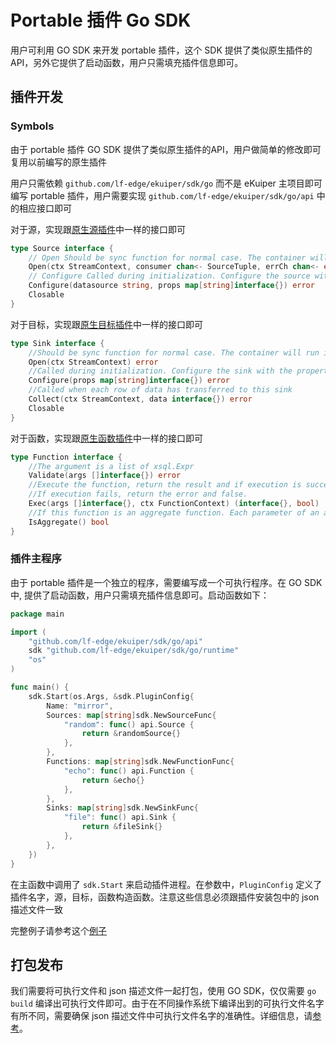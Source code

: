 # Portable 插件 Go SDK

用户可利用 GO SDK 来开发 portable 插件，这个 SDK 提供了类似原生插件的 API，另外它提供了启动函数，用户只需填充插件信息即可。

## 插件开发

### Symbols

由于 portable 插件 GO SDK 提供了类似原生插件的API，用户做简单的修改即可复用以前编写的原生插件

用户只需依赖 `github.com/lf-edge/ekuiper/sdk/go` 而不是 eKuiper 主项目即可编写 portable 插件，用户需要实现 `github.com/lf-edge/ekuiper/sdk/go/api` 中的相应接口即可

对于源，实现跟[原生源插件](../native/develop/source.md)中一样的接口即可

```go
type Source interface {
    // Open Should be sync function for normal case. The container will run it in go func
    Open(ctx StreamContext, consumer chan<- SourceTuple, errCh chan<- error)
    // Configure Called during initialization. Configure the source with the data source(e.g. topic for mqtt) and the properties read from the yaml
    Configure(datasource string, props map[string]interface{}) error
    Closable
}
```

对于目标，实现跟[原生目标插件](../native/develop/sink.md)中一样的接口即可

```go
type Sink interface {
    //Should be sync function for normal case. The container will run it in go func
    Open(ctx StreamContext) error
    //Called during initialization. Configure the sink with the properties from rule action definition
    Configure(props map[string]interface{}) error
    //Called when each row of data has transferred to this sink
    Collect(ctx StreamContext, data interface{}) error
    Closable
}
```

对于函数，实现跟[原生函数插件](../native/develop/function.md)中一样的接口即可

```go
type Function interface {
    //The argument is a list of xsql.Expr
    Validate(args []interface{}) error
    //Execute the function, return the result and if execution is successful.
    //If execution fails, return the error and false.
    Exec(args []interface{}, ctx FunctionContext) (interface{}, bool)
    //If this function is an aggregate function. Each parameter of an aggregate function will be a slice
    IsAggregate() bool
}
```

### 插件主程序

由于 portable 插件是一个独立的程序，需要编写成一个可执行程序。在 GO SDK 中, 提供了启动函数，用户只需填充插件信息即可。启动函数如下：

```go
package main

import (
    "github.com/lf-edge/ekuiper/sdk/go/api"
    sdk "github.com/lf-edge/ekuiper/sdk/go/runtime"
    "os"
)

func main() {
    sdk.Start(os.Args, &sdk.PluginConfig{
        Name: "mirror",
        Sources: map[string]sdk.NewSourceFunc{
            "random": func() api.Source {
                return &randomSource{}
            },
        },
        Functions: map[string]sdk.NewFunctionFunc{
            "echo": func() api.Function {
                return &echo{}
            },
        },
        Sinks: map[string]sdk.NewSinkFunc{
            "file": func() api.Sink {
                return &fileSink{}
            },
        },
    })
}
```

在主函数中调用了 `sdk.Start` 来启动插件进程。在参数中，`PluginConfig` 定义了插件名字，源，目标，函数构造函数。注意这些信息必须跟插件安装包中的 json 描述文件一致

完整例子请参考这个[例子](https://github.com/lf-edge/ekuiper/tree/master/sdk/go/example/mirror)

## 打包发布

我们需要将可执行文件和 json 描述文件一起打包，使用 GO SDK，仅仅需要 `go build` 编译出可执行文件即可。由于在不同操作系统下编译出到的可执行文件名字有所不同，需要确保 json 描述文件中可执行文件名字的准确性。详细信息，请[参考](./overview.md#打包发布)。
